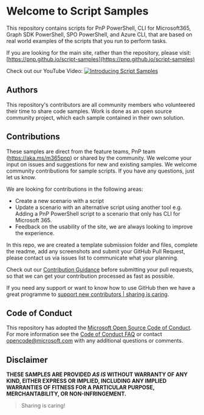 # Welcome to Script Samples

This repository contains scripts for PnP PowerShell, CLI for Microsoft365, Graph SDK PowerShell, SPO PowerShell, and Azure CLI, that are based on real world examples of the scripts that you run to perform tasks.

If you are looking for the main site, rather than the repository, please visit: [https://pnp.github.io/script-samples](https://pnp.github.io/script-samples)

Check out our YouTube Video:
[![Introducing Script Samples](https://img.youtube.com/vi/cB2aideuHlk/maxresdefault.jpg)](https://www.youtube.com/embed/cB2aideuHlk)

## Authors

This repository's contributors are all community members who volunteered their time to share code samples. Work is done as an open source community project, which each sample contained in their own solution.

## Contributions

These samples are direct from the feature teams, PnP team (https://aka.ms/m365pnp) or shared by the community. We welcome your input on issues and suggestions for new and existing samples. We welcome community contributions for sample scripts. If you have any questions, just let us know.

We are looking for contributions in the following areas:

* Create a new scenario with a script
* Update a scenario with an alternative script using another tool e.g. Adding a PnP PowerShell script to a scenario that only has CLI for Microsoft 365.
* Feedback on the usability of the site, we are always looking to improve the experience.

In this repo, we are created a template submission folder and files, complete the readme, add any screenshots and submit your GitHub Pull Request, please contact us via issues list to communicate what your planning.

Check out our [Contribution Guidance](https://pnp.github.io/script-samples/contributing/index.html) before submitting your pull requests, so that we can get your contribution processed as fast as possible.

If you need any support or want to know how to use GitHub then we have a great programme to [support new contributors | sharing is caring](https://pnp.github.io/sharing-is-caring/).
## Code of Conduct

This repository has adopted the [Microsoft Open Source Code of Conduct](https://opensource.microsoft.com/codeofconduct/). For more information see the [Code of Conduct FAQ](https://opensource.microsoft.com/codeofconduct/faq/) or contact [opencode@microsoft.com](mailto:opencode@microsoft.com) with any additional questions or comments.

## Disclaimer

**THESE SAMPLES ARE PROVIDED *AS IS* WITHOUT WARRANTY OF ANY KIND, EITHER EXPRESS OR IMPLIED, INCLUDING ANY IMPLIED WARRANTIES OF FITNESS FOR A PARTICULAR PURPOSE, MERCHANTABILITY, OR NON-INFRINGEMENT.**

> Sharing is caring!
